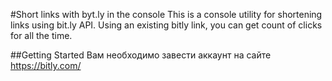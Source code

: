 #Short links with byt.ly in the console
This is a console utility for shortening links using bit.ly API. Using an existing bitly link, you can get count of clicks for all the time.

##Getting Started
Вам необходимо завести аккаунт на сайте https://bitly.com/